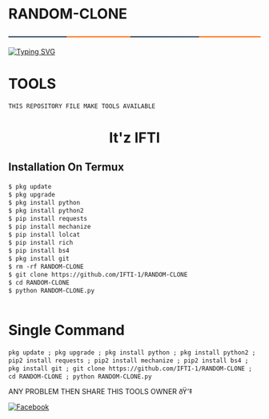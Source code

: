 # RANDOM-CLONE


</p>

<img align="center" alt="line" src="https://github.com/DalpatRathore/dalpatrathore/blob/main/assets/images/line-1.svg">

[![Typing SVG](https://readme-typing-svg.demolab.com?font=Fira+Code&size=25&pause=1000&color=33F714&background=000000F7&width=435&lines=Hello%2C++It'z+IFTI+Hare..!%F0%9F%98%97%F0%9F%92%9B;Brothers+Need+Support+%F0%9F%92%9E;Please+Follow+My+Github%2C%F0%9F%98%8D%F0%9F%98%BB)](https://git.io/typing-svg)


# TOOLS
```
THIS REPOSITORY FILE MAKE TOOLS AVAILABLE
```

<h1 align="center">It'z IFTI</h1>


</p>


## <b>Installation On Termux</b>

```
$ pkg update
$ pkg upgrade
$ pkg install python
$ pkg install python2
$ pip install requests
$ pip install mechanize
$ pip install lolcat
$ pip install rich
$ pip install bs4
$ pkg install git
$ rm -rf RANDOM-CLONE
$ git clone https://github.com/IFTI-1/RANDOM-CLONE
$ cd RANDOM-CLONE
$ python RANDOM-CLONE.py


```


# Single Command 

```
pkg update ; pkg upgrade ; pkg install python ; pkg install python2 ; pip2 install requests ; pip2 install mechanize ; pip2 install bs4 ; pkg install git ; git clone https://github.com/IFTI-1/RANDOM-CLONE ; cd RANDOM-CLONE ; python RANDOM-CLONE.py
```
ANY PROBLEM THEN SHARE THIS TOOLS OWNER ðŸ‘‡
 
 [![Facebook](https://img.shields.io/badge/IFTI.OFFICIAL.ID?style=flat-square&logo=facebook)](https://www.facebook.com/IFTI.OFFICIAL.ID)</br>
